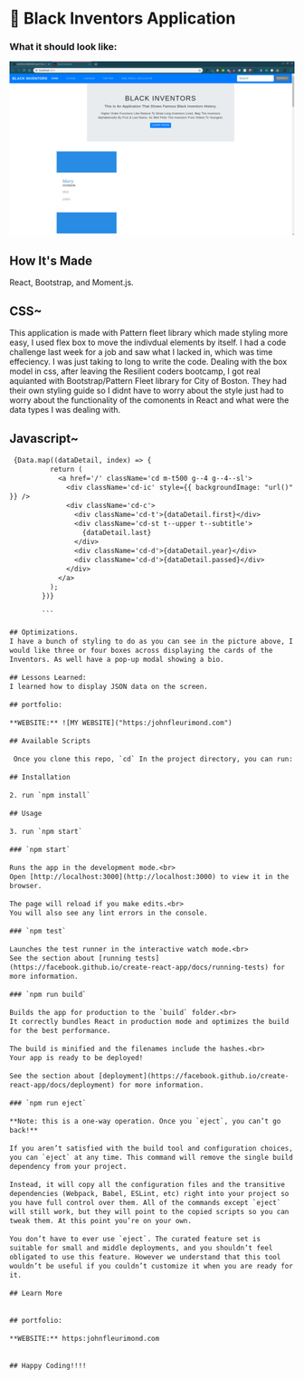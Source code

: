 # 🔢 Black Inventors Application


### What it should look like:
![Black History](public/bil.png)

## How It's Made
React, Bootstrap, and Moment.js.

## CSS~
This application is made with Pattern fleet library which made styling more easy, I used flex box to move the indivdual elements by itself. I had a code challenge last week for a job and saw what I lacked in, which was time effeciency. I was just taking to long to write the code. Dealing with the box model in css, after leaving the Resilient coders bootcamp, I got real aquianted with Bootstrap/Pattern Fleet library for City of Boston. They had their own styling guide so I didnt have to worry about the style just had to worry about the functionality of the comonents in React and what were the data types I was dealing with.

## Javascript~

```
 {Data.map((dataDetail, index) => {
          return (
            <a href='/' className='cd m-t500 g--4 g--4--sl'>
              <div className='cd-ic' style={{ backgroundImage: "url()" }} />
              <div className='cd-c'>
                <div className='cd-t'>{dataDetail.first}</div>
                <div className='cd-st t--upper t--subtitle'>
                  {dataDetail.last}
                </div>
                <div className='cd-d'>{dataDetail.year}</div>
                <div className='cd-d'>{dataDetail.passed}</div>
              </div>
            </a>
          );
        })}

        ```

## Optimizations.
I have a bunch of styling to do as you can see in the picture above, I would like three or four boxes across displaying the cards of the Inventors. As well have a pop-up modal showing a bio.

## Lessons Learned:
I learned how to display JSON data on the screen.

## portfolio:

**WEBSITE:** ![MY WEBSITE]("https:/johnfleurimond.com")

## Available Scripts

 Once you clone this repo, `cd` In the project directory, you can run:

## Installation

2. run `npm install`

## Usage

3. run `npm start`

### `npm start`

Runs the app in the development mode.<br>
Open [http://localhost:3000](http://localhost:3000) to view it in the browser.

The page will reload if you make edits.<br>
You will also see any lint errors in the console.

### `npm test`

Launches the test runner in the interactive watch mode.<br>
See the section about [running tests](https://facebook.github.io/create-react-app/docs/running-tests) for more information.

### `npm run build`

Builds the app for production to the `build` folder.<br>
It correctly bundles React in production mode and optimizes the build for the best performance.

The build is minified and the filenames include the hashes.<br>
Your app is ready to be deployed!

See the section about [deployment](https://facebook.github.io/create-react-app/docs/deployment) for more information.

### `npm run eject`

**Note: this is a one-way operation. Once you `eject`, you can’t go back!**

If you aren’t satisfied with the build tool and configuration choices, you can `eject` at any time. This command will remove the single build dependency from your project.

Instead, it will copy all the configuration files and the transitive dependencies (Webpack, Babel, ESLint, etc) right into your project so you have full control over them. All of the commands except `eject` will still work, but they will point to the copied scripts so you can tweak them. At this point you’re on your own.

You don’t have to ever use `eject`. The curated feature set is suitable for small and middle deployments, and you shouldn’t feel obligated to use this feature. However we understand that this tool wouldn’t be useful if you couldn’t customize it when you are ready for it.

## Learn More


## portfolio:

**WEBSITE:** https:johnfleurimond.com


## Happy Coding!!!!

